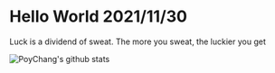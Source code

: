 # Hello World 2021/11/30

Luck is a dividend of sweat. The more you sweat, the luckier you get

![PoyChang's github stats](https://github-readme-stats.vercel.app/api?username=poychang&show_icons=true&theme=dracula)
